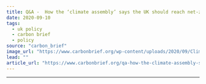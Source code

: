```yaml
---
title: Q&A -  How the ‘climate assembly’ says the UK should reach net-zero
date: 2020-09-10
tags: 
  - uk policy
  - carbon brief
  - policy
source: "carbon_brief"
image_url: "https://www.carbonbrief.org/wp-content/uploads/2020/09/ClimateChangeAssembly-583x372.jpg"
lead: ""
article_url: "https://www.carbonbrief.org/qa-how-the-climate-assembly-says-the-uk-should-reach-net-zero"
---
```


---
